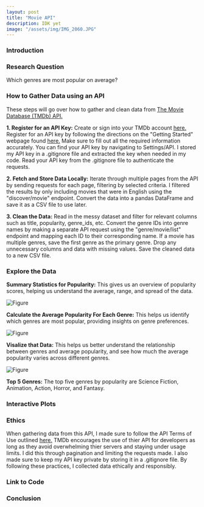 ```yaml
---
layout: post
title: "Movie API"
description: IDK yet
image: "/assets/img/IMG_2060.JPG"
--- 
```


### Introduction

### Research Question
Which genres are most popular on average?

### How to Gather Data using an API
These steps will go over how to gather and clean data from [The Movie Database (TMDb) API.](https://developer.themoviedb.org/docs/getting-started)

**1. Register for an API Key:**
Create or sign into your TMDb account [here.](https://www.themoviedb.org/signup) Register for an API key by following the directions on the "Getting Started" webpage found [here.](https://developer.themoviedb.org/docs/getting-started) Make sure to fill out all the required information accurately. You can find your API key by navigating to Settings/API. I stored my API key in a .gitignore file and extracted the key when needed in my code. Read your API key from the .gitignore file to authenticate the requests.

**2. Fetch and Store Data Locally:**
Iterate through multiple pages from the API by sending requests for each page, filtering by selected criteria. I filtered the results by only including movies that were in English using the "discover/movie" endpoint. Convert the data into a pandas DataFrame and save it as a CSV file to use later.

**3. Clean the Data:**
Read in the messy dataset and filter for relevant columns such as title, popularity, genre_ids, etc. Convert the genre IDs into genre names by making a separate API request using the "genre/movie/list" endpoint and mapping each ID to their corresponding name. If a movie has multiple genres, save the first genre as the primary genre. Drop any unnecessary columns and data with missing values. Save the cleaned data to a new CSV file.

### Explore the Data

**Summary Statistics for Popularity:** This gives us an overview of popularity scores, helping us understand the average, range, and spread of the data.

![Figure]({{site.url}}/{{site.baseurl}}/assets/img/movie_table.png)

**Calculate the Average Popularity For Each Genre:** This helps us identify which genres are most popular, providing insights on genre preferences.

![Figure]({{site.url}}/{{site.baseurl}}/assets/img/avgs.png)

**Visalize that Data:** This helps us better understand the relationship between genres and average popularity, and see how much the average popularity varies across different genres.

![Figure]({{site.url}}/{{site.baseurl}}/assets/img/genre_bar_chart.png)

**Top 5 Genres:** The top five genres by popularity are Science Fiction, Animation, Action, Horror, and Fantasy.

### Interactive Plots

### Ethics
When gathering data from this API, I made sure to follow the API Terms of Use outlined [here.](https://www.themoviedb.org/api-terms-of-use) TMDb encourages the use of thier API for developers as long as they avoid overwhelming thier servers and staying under usage limits. I did this through pagination and limiting the requests made. I also made sure to keep my API key private by storing it in a .gitignore file. By following these practices, I collected data ethically and responsibly.

### Link to Code

### Conclusion